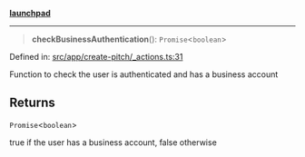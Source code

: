 [**launchpad**](index.md)

***

> **checkBusinessAuthentication**(): `Promise`\<`boolean`\>

Defined in: [src/app/create-pitch/\_actions.ts:31](https://github.com/victorbratov/launchpad/blob/d14315d3bd6634bc1c0e4507f8ad0551e9221cbc/src/app/create-pitch/_actions.ts#L31)

Function to check the user is authenticated and has a business account

## Returns

`Promise`\<`boolean`\>

true if the user has a business account, false otherwise
